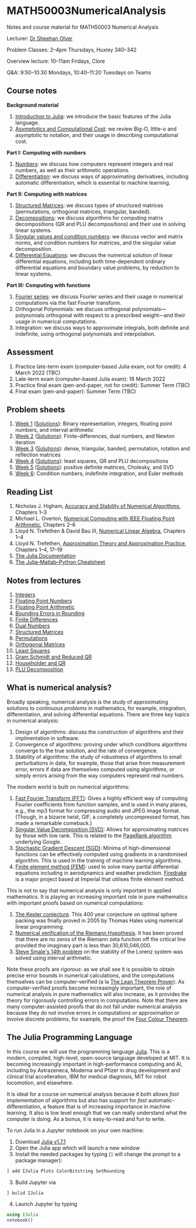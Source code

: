 # MATH50003NumericalAnalysis
Notes and course material for MATH50003 Numerical Analysis

Lecturer: [Dr Sheehan Olver](https://www.ma.imperial.ac.uk/~solver/)

Problem Classes: 2–4pm Thursdays, Huxley 340–342

Overview lecture: 10–11am Fridays, Clore

Q&A: 9:50–10:30 Mondays, 10:40–11:20 Tuesdays on Teams



## Course notes

**Background material**

1. [Introduction to Julia](https://nbviewer.org/github/Imperial-MATH50003/MATH50003NumericalAnalysis/blob/main/notebooks/Julia.ipynb): we introduce  the basic features of the Julia language.
2. [Asymptotics and Computational Cost](https://nbviewer.org/github/Imperial-MATH50003/MATH50003NumericalAnalysis/blob/main/notebooks/Asymptotics.ipynb): we review Big-O, little-o and asymptotic to notation,
and their usage in describing computational cost.

**Part I: Computing with numbers**

1. [Numbers](https://nbviewer.org/github/Imperial-MATH50003/MATH50003NumericalAnalysis/blob/main/notebooks/Numbers.ipynb): we discuss how computers represent integers and real numbers, as well as their arithmetic operations.
2. [Differentiation](https://nbviewer.org/github/Imperial-MATH50003/MATH50003NumericalAnalysis/blob/main/notebooks/Differentiation.ipynb): we discuss ways of approximating derivatives, including automatic differentiation, 
which is essential to  machine learning.

**Part II: Computing with matrices**

1. [Structured Matrices](https://nbviewer.org/github/Imperial-MATH50003/MATH50003NumericalAnalysis/blob/main/notebooks/StructuredMatrices.ipynb): we discuss types of structured matrices (permutations, orthogonal matrices, triangular, banded).
3. [Decompositions](https://nbviewer.org/github/Imperial-MATH50003/MATH50003NumericalAnalysis/blob/main/notebooks/Decompositions.ipynb): we discuss algorithms for computing matrix decompositions (QR and PLU decompositions) and their use in solving linear systems.
3. [Singular values and condition numbers](https://nbviewer.org/github/Imperial-MATH50003/MATH50003NumericalAnalysis/blob/main/notebooks/SingularValues.ipynb): we discuss vector and
matrix norms, and condition numbers for matrices, and the singular value decomposition.
7. [Differential Equations](https://nbviewer.org/github/Imperial-MATH50003/MATH50003NumericalAnalysis/blob/main/notebooks/DifferentialEquations.ipynb): we discuss the numerical solution of linear differential equations, 
including both time-dependent ordinary differential equations and boundary value problems, by reduction to linear systems.


**Part III: Computing with functions**

1. [Fourier series](https://nbviewer.org/github/Imperial-MATH50003/MATH50003NumericalAnalysis/blob/main/notebooks/Fourier.ipynb): we discuss Fourier series and their usage in numerical computations
via the fast Fourier transform.
2. Orthogonal Polynomials: we discuss orthogonal polynomials—polynomials orthogonal 
with respect to a prescribed weight—and their usage in numerical computations.
3. Integration: we discuss ways to approximate integrals, both definite and indefinite, using orthogonal polynomials and interpolation.

## Assessment

1. Practice late-term exam (computer-based Julia exam, not for credit): 4 March 2022 (TBC)
2. Late-term exam (computer-based Julia exam): 18 March 2022
3. Practice final exam (pen-and-paper, not for credit): Summer Term (TBC)
3. Final exam (pen-and-paper): Summer Term (TBC)

## Problem sheets

1. [Week 1](https://nbviewer.org/github/Imperial-MATH50003/MATH50003NumericalAnalysis/blob/main/sheets/week1.ipynb) ([Solutions](https://github.com/Imperial-MATH50003/MATH50003NumericalAnalysis/blob/main/sheets/week1s.ipynb)): Binary representation, integers, floating point numbers, and interval arithmetic
2. [Week 2](https://nbviewer.org/github/Imperial-MATH50003/MATH50003NumericalAnalysis/blob/main/sheets/week2.ipynb) ([Solutions](https://github.com/Imperial-MATH50003/MATH50003NumericalAnalysis/blob/main/sheets/week2s.ipynb)): Finite-differences, dual numbers, and Newton iteration
3. [Week 3](https://nbviewer.org/github/Imperial-MATH50003/MATH50003NumericalAnalysis/blob/main/sheets/week3.ipynb) ([Solutions](https://github.com/Imperial-MATH50003/MATH50003NumericalAnalysis/blob/main/sheets/week3s.ipynb)): dense, triangular, banded, permutation, rotation and reflection matrices
4. [Week 4](https://github.com/Imperial-MATH50003/MATH50003NumericalAnalysis/blob/main/sheets/week4.ipynb) ([Solutions](https://github.com/Imperial-MATH50003/MATH50003NumericalAnalysis/blob/main/sheets/week4s.ipynb)): least squares, QR and PLU decompositions
4. [Week 5](https://github.com/Imperial-MATH50003/MATH50003NumericalAnalysis/blob/main/sheets/week5.ipynb) ([Solutions](https://github.com/Imperial-MATH50003/MATH50003NumericalAnalysis/blob/main/sheets/week5s.ipynb)): positive definite matrices, Cholesky, and SVD
4. [Week 6](https://github.com/Imperial-MATH50003/MATH50003NumericalAnalysis/blob/main/sheets/week6.ipynb): 
Condition numbers, indefinite integration, and Euler methods


## Reading List

1. Nicholas J. Higham, [Accuracy and Stability of Numerical Algorithms](https://epubs.siam.org/doi/book/10.1137/1.9780898718027?mobileUi=0), Chapters 1–3
1. Michael L. Overton, [Numerical Computing with IEEE Floating Point Arithmetic](https://epubs.siam.org/doi/book/10.1137/1.9780898718072), Chapters 2–6
2. Lloyd N. Trefethen & David Bau III, [Numerical Linear Algebra](https://my.siam.org/Store/Product/viewproduct/?ProductId=950/&ct=c257a1956367c57b599612fbf383d0d3c674af4f9181d827444b5cdaca95b0686d6d20467a7c1e3290fb5b31c310ce74f5b2ede375934b844b1171bc734358e2), Chapters 1–4
3. Lloyd N. Trefethen, [Approximation Theory and Approximation Practice](https://people.maths.ox.ac.uk/trefethen/ATAP/ATAPfirst6chapters.pdf), Chapters 1–4, 17–19
4. [The Julia Documentation](https://docs.julialang.org)
5. [The Julia–Matlab–Python Cheatsheet](https://cheatsheets.quantecon.org)


## Notes from lectures

1. [Integers](lectures/Integers.png)
2. [Floating Point Numbers](lectures/FloatingPoint.jpg)
3. [Floating Point Arithmetic](lectures/Arithmetic.jpg)
4. [Bounding Errors in Rounding](lectures/Rounding.jpg)
5. [Finite Differences](lectures/FiniteDifferences.jpg)
6. [Dual Numbers](lectures/DualNumbers.jpg)
7. [Structured Matrices](lectures/StructuredMatrices.jpg)
7. [Permutations](lectures/Permutations.jpg)
7. [Orthogonal Matrices](lectures/OrthogonalMatrices.jpg)
7. [Least Squares](lectures/LeastSquares.jpg)
7. [Gram Schmidt and Reduced QR](lectures/GramSchmidt.jpg)
7. [Householder and QR](lectures/Householder.jpg)
7. [PLU Decomposition](lectures/PLU.jpg)



## What is numerical analysis? 

Broadly speaking, numerical analysis is the study of approximating
solutions to _continuous problems_ in mathematics, for example, integration, differentiation, 
and solving differential equations. There are three key topics in numerical analysis:

1. Design of algorithms: discuss the construction of algorithms and their implmentation in
software.
2. Convergence of algorithms: proving under which conditions algorithms converge to the
true solution, and the rate of convergence.
3. Stability of algorithms: the study of robustness of algorithms to small perturbations in
data, for example, those that arise from measurement error, errors if data are themselves computed using
algorithms, or simply errors arising from the way computers represent real numbers.

The modern world is built on numerical algorithms:


1. [Fast Fourier Transform (FFT)](https://en.wikipedia.org/wiki/Fast_Fourier_transform): Gives a highly efficient way of computing Fourier  coefficients from function samples,
and is used in many places, e.g., the mp3 format for compressing audio and JPEG image format. 
(Though, in a bizarre twist, GIF, a completely uncompressed format, has made a remarkable comeback.)
2. [Singular Value Decomposition (SVD)](https://en.wikipedia.org/wiki/Singular_value_decomposition): Allows for approximating matrices by those with low rank. This is related to the [PageRank algorithm](https://en.wikipedia.org/wiki/PageRank) underlying Google.
3. [Stochastic Gradient Descent (SGD)](https://en.wikipedia.org/wiki/Stochastic_gradient_descent): Minima of high-dimensional functions can be effectively computed using gradients
in a randomised algorithm. This is used in the training of machine learning algorithms.
4. [Finite element method (FEM)](https://en.wikipedia.org/wiki/Finite_element_method):
used to solve many partial differential equations including  in aerodynamics and
weather prediction. [Firedrake](https://firedrakeproject.org) is a major project based at
Imperial that utilises finite element method. 


This is not to say that numerical analysis is only important in applied mathematics. 
It is playing an increasing important role in pure mathematics with important proofs based on numerical computations:

1. [The Kepler conjecture](https://en.wikipedia.org/wiki/Kepler_conjecture). This 400 year conjecture on optimal sphere packing
was finally proved in 2005 by Thomas Hales using numerical linear programming.
2. [Numerical verification of the Riemann Hypothesis](https://en.wikipedia.org/wiki/Riemann_hypothesis#Numerical_calculations). 
It has been proved that there are no zeros of the Riemann zeta function off the critical line provided the imaginary part is
less than 30,610,046,000.
3. [Steve Smale's 14th problem](https://en.wikipedia.org/wiki/Lorenz_system) on the stability of the Lorenz system was solved
using interval arithmetic. 

Note these proofs are _rigorous_: as we shall see it is possible to obtain precise error bounds in numerical
calculations, and the computations themselves can be computer-verified 
(a la [The Lean Theorem Prover](https://leanprover.github.io)).
As computer-verified proofs become increasingly important, the role of numerical analysis in
pure mathematics will also increase, as it provides the theory for rigorously controlling errors in
computations. Note that there are many computer-assisted proofs that do not fall under numerical analysis because
they do not involve errors in computations or approximation or involve discrete problems, for 
example, the proof the [Four Colour Theorem](https://en.wikipedia.org/wiki/Four_color_theorem).

## The Julia Programming Language

In this course we will use the programming language [Julia](https://julialang.org). This is a modern, compiled, high-level,
open-source language developed at MIT. It is becoming increasingly important in high-performance computing and
AI, including by Astrazeneca, Moderna and Pfizer in drug development and clinical trial accelleration, IBM for medical diagnosis, MIT for robot
locomotion, and elsewhere.

It is ideal for a course on numerical analysis because it both allows
_fast_ implementation of algorithms but also has support for _fast_ automatic-differentiation, a feature 
that is of increasing importance in machine learning. It also is low level enough that we can
really understand what the computer is doing. As a bonus, it is easy-to-read and fun to write. 

To run Julia in a Jupyter notebook on your own machine:

1. Download [Julia v1.7.1](https://julialang.org/downloads/)
2. Open the Julia app which will launch a new window
3. Install the needed packages by typing (`]` will change the prompt to a package manager):
```julia
] add IJulia Plots ColorBitstring SetRounding
```
3. Build Jupyter via
```julia
] bulid IJulia
```
4. Launch Jupyter by typing
```julia
using IJulia
notebook()
```
